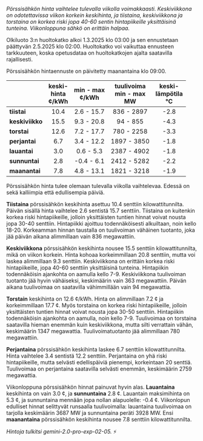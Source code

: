 *Pörssisähkön hinta vaihtelee tulevalla viikolla voimakkaasti. Keskiviikkona on odotettavissa viikon korkein keskihinta, ja tiistaina, keskiviikkona ja torstaina on korkea riski jopa 40-60 sentin hintapiikeille yksittäisinä tunteina. Viikonloppuna sähkö on erittäin halpaa.*


Olkiluoto 3:n huoltokatko alkoi 1.3.2025 klo 03:00 ja sen ennustetaan päättyvän 2.5.2025 klo 02:00. Huoltokatko voi vaikuttaa ennusteen tarkkuuteen, koska opetusdataa on huoltokatkojen ajalta saatavilla rajallisesti.

Pörssisähkön hintaennuste on päivitetty maanantaina klo 09:00.

|     | keski-<br>hinta<br>¢/kWh | min - max<br>¢/kWh | tuulivoima<br>min - max<br>MW | keski-<br>lämpötila<br>°C |
|:----|:----------------:|:----------------:|:-------------:|:-------------:|
| **tiistai**     | 10.4             | 2.6 - 15.7      | 836 - 2897   | -2.8          |
| **keskiviikko** | 15.5             | 9.3 - 20.8      | 94 - 855    | -4.3          |
| **torstai**    | 12.6             | 7.2 - 17.7      | 780 - 2258   | -3.3          |
| **perjantai**   | 6.7              | 3.4 - 12.2      | 1897 - 3850  | -1.8          |
| **lauantai**   | 3.0              | 0.6 - 5.3       | 2387 - 4902  | -1.8          |
| **sunnuntai**  | 2.8              | -0.4 - 6.1      | 2412 - 5282  | -2.2          |
| **maanantai**  | 7.8              | 4.8 - 13.1      | 1821 - 3218  | -1.9          |

Pörssisähkön hinta tulee olemaan tulevalla viikolla vaihtelevaa. Edessä on sekä kalliimpia että edullisempia päiviä.

**Tiistaina** pörssisähkön keskihinta asettuu 10.4 senttiin kilowattitunnilta. Päivän sisällä hinta vaihtelee 2.6 sentistä 15.7 senttiin. Tiistaina on kuitenkin korkea riski hintapiikeille, jolloin yksittäisten tuntien hinnat voivat nousta jopa 30-40 senttiin. Hintapiikki ajoittuu todennäköisesti alkuiltaan, noin kello 18-20. Korkeamman hinnan taustalla on tuulivoiman vähäinen tuotanto, joka jää päivän aikana alimmillaan vain 836 megawattiin.

**Keskiviikkona** pörssisähkön keskihinta nousee 15.5 senttiin kilowattitunnilta, mikä on viikon korkein. Hinta kohoaa korkeimmillaan 20.8 senttiin, mutta voi laskea alimmillaan 9.3 senttiin. Keskiviikkona on erittäin korkea riski hintapiikeille, jopa 40-60 senttiin yksittäisinä tunteina. Hintapiikin todennäköisin ajankohta on aamulla kello 7-9. Keskiviikkona tuulivoiman tuotanto jää hyvin vähäiseksi, keskimäärin vain 363 megawattiin. Päivän aikana tuulivoimaa on saatavilla vähimmillään vain 94 megawattia.

**Torstain** keskihinta on 12.6 ¢/kWh. Hinta on alimmillaan 7.2 ¢ ja korkeimmillaan 17.7 ¢. Myös torstaina on korkea riski hintapiikeille, jolloin yksittäisten tuntien hinnat voivat nousta jopa 30-50 senttiin. Hintapiikin todennäköisin ajankohta on aamulla, noin kello 7-9. Tuulivoimaa on torstaina saatavilla hieman enemmän kuin keskiviikkona, mutta silti verrattain vähän, keskimäärin 1347 megawattia. Tuulivoimatuotanto jää alimmillaan 780 megawattiin.

**Perjantaina** pörssisähkön keskihinta laskee 6.7 senttiin kilowattitunnilta. Hinta vaihtelee 3.4 sentistä 12.2 senttiin. Perjantaina on yhä riski hintapiikeille, mutta selvästi edellispäiviä pienempi, korkeintaan 20 senttiä. Tuulivoimaa on perjantaina saatavilla selvästi enemmän, keskimäärin 2759 megawattia.

Viikonloppuna pörssisähkön hinnat painuvat hyvin alas. **Lauantaina** keskihinta on vain 3.0 ¢, ja **sunnuntaina** 2.8 ¢. Lauantain maksimihinta on 5.3 ¢, ja sunnuntaina mennään jopa nollan alapuolelle: -0.4 ¢. Viikonlopun edulliset hinnat selittyvät runsaalla tuulivoimalla: lauantaina tuulivoimaa on tarjolla keskimäärin 3687 MW ja sunnuntaina peräti 3928 MW. Ensi **maanantaina** pörssisähkön keskihinta nousee 7.8 senttiin kilowattitunnilta.

*Hintoja tulkitsi gemini-2.0-pro-exp-02-05.* ⚡

